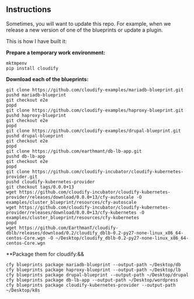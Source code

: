 ##  Instructions

Sometimes, you will want to update this repo. For example, when we release a new version of one of the blueprints or update a plugin. 

This is how I have built it:

**Prepare a temporary work environment:**

```
mktmpenv
pip install cloudify
```

**Download each of the blueprints:**

```
git clone https://github.com/cloudify-examples/mariadb-blueprint.git
pushd mariadb-blueprint
git checkout e2e
popd
git clone https://github.com/cloudify-examples/haproxy-blueprint.git
pushd haproxy-blueprint
git checkout e2e
popd
git clone https://github.com/cloudify-examples/drupal-blueprint.git
pushd drupal-blueprint
git checkout e2e
popd
git clone https://github.com/earthmant/db-lb-app.git
pushd db-lb-app
git checkout e2e
popd
git clone https://github.com/cloudify-incubator/cloudify-kubernetes-provider.git
pushd cloudify-kubernetes-provider
git checkout tags/0.0.0+13
wget https://github.com/cloudify-incubator/cloudify-kubernetes-provider/releases/download/0.0.0+13/cfy-autoscale -O examples/cluster_blueprint/resources/cfy-autoscale
wget https://github.com/cloudify-incubator/cloudify-kubernetes-provider/releases/download/0.0.0+13/cfy-kubernetes -O examples/cluster_blueprint/resources/cfy-kubernetes
popd
wget https://github.com/EarthmanT/cloudify-dblb/releases/download/0.2/cloudify_dblb-0.2-py27-none-linux_x86_64-centos-Core.wgn -O ~/Desktop/cloudify_dblb-0.2-py27-none-linux_x86_64-centos-Core.wgn
```

**Package them for cloudify:&&

```
cfy blueprints package mariadb-blueprint --output-path ~/Desktop/db
cfy blueprints package haproxy-blueprint --output-path ~/Desktop/lb
cfy blueprints package drupal-blueprint --output-path ~/Desktop/drupal
cfy blueprints package db-lb-app --output-path ~/Desktop/wordpress
cfy blueprints package cloudify-kubernetes-provider --output-path ~/Desktop/k8s
```
